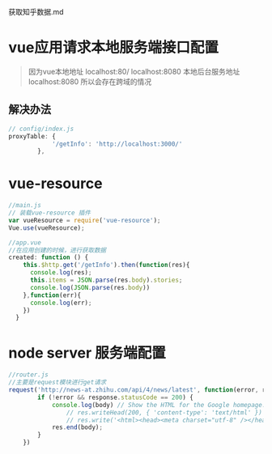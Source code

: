 获取知乎数据.md

# vue应用请求本地服务端接口配置
> 因为vue本地地址 localhost:80/ localhost:8080 
> 本地后台服务地址 localhost:8080 
> 所以会存在跨域的情况

## 解决办法
```js
// config/index.js
proxyTable: {
            '/getInfo': 'http://localhost:3000/'
        },
```

# vue-resource

```js
//main.js
// 装载vue-resource 插件
var vueResource = require('vue-resource');
Vue.use(vueResource);
```

```js
//app.vue
//在应用创建的时候，进行获取数据
created: function () {
    this.$http.get('/getInfo').then(function(res){
      console.log(res);
      this.items = JSON.parse(res.body).stories;
      console.log(JSON.parse(res.body))
    },function(err){
      console.log(err);
    })
  }
```


# node server 服务端配置

```js
//router.js
//主要是request模块进行get请求
request('http://news-at.zhihu.com/api/4/news/latest', function(error, response, body) {
        if (!error && response.statusCode == 200) {
            console.log(body) // Show the HTML for the Google homepage. 
                // res.writeHead(200, { 'content-type': 'text/html' })
                // res.write('<html><head><meta charset="utf-8" /></head><body>')
            res.end(body);
        }
    })
```